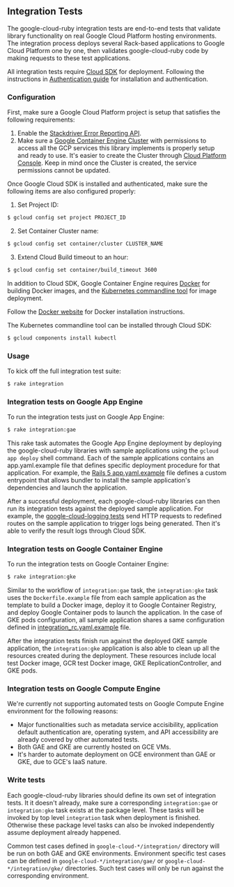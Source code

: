 ## Integration Tests

The google-cloud-ruby integration tests are end-to-end tests that validate library functionality on real Google Cloud Platform hosting environments. The integration process deploys several Rack-based applications to Google Cloud Platform one by one, then validates google-cloud-ruby code by making requests to these test applications.

All integration tests require [Cloud SDK](https://cloud.google.com/sdk/) for deployment. Following the instructions in [Authentication guide](../AUTHENTICATION.md) for installation and authentication.

### Configuration
First, make sure a Google Cloud Platform project is setup that satisfies the following requirements:
1. Enable the [Stackdriver Error Reporting API](https://console.cloud.google.com/apis/api/clouderrorreporting.googleapis.com/overview).
2. Make sure a [Google Container Engine Cluster](https://cloud.google.com/container-engine/docs/clusters/operations) with permissions to access all the GCP services this library implements is properly setup and ready to use. It's easier to create the Cluster through [Cloud Platform Console](https://console.cloud.google.com/kubernetes/list). Keep in mind once the Cluster is created, the service permissions cannot be updated. 

Once Google Cloud SDK is installed and authenticated, make sure the following items are also configured properly:
1. Set Project ID:
```sh
$ gcloud config set project PROJECT_ID
```
2. Set Container Cluster name:
```sh
$ gcloud config set container/cluster CLUSTER_NAME
```
3. Extend Cloud Build timeout to an hour:
```sh
$ gcloud config set container/build_timeout 3600
```
In addition to Cloud SDK, Google Container Engine requires [Docker](https://www.docker.com/) for building Docker images, and the [Kubernetes commandline tool](http://kubernetes.io/docs/user-guide/kubectl-overview/) for image deployment. 

Follow the [Docker website](https://www.docker.com/products/docker) for Docker installation instructions.

The Kubernetes commandline tool can be installed through Cloud SDK:
```sh
$ gcloud components install kubectl
```

### Usage
To kick off the full integration test suite:
```sh
$ rake integration
```

### Integration tests on Google App Engine
To run the integration tests just on Google App Engine:
```sh
$ rake integration:gae
```
This rake task automates the Google App Engine deployment by deploying the google-cloud-ruby libraries with sample applications using the `gcloud app deploy` shell command. Each of the sample applications contains an app.yaml.example file that defines specific deployment procedure for that application. For example, the [Rails 5 app.yaml.example](rails5_app/app.yaml.example) file defines a custom entrypoint that allows bundler to install the sample application's dependencies and launch the application.

After a successful deployment, each google-cloud-ruby libraries can then run its integration tests against the deployed sample application. For example, the [google-cloud-logging tests](google-cloud-logging/integration/) send HTTP requests to redefined routes on the sample application to trigger logs being generated. Then it's able to verify the result logs through Cloud SDK. 

### Integration tests on Google Container Engine
To run the integration tests on Google Container Engine:
```sh
$ rake integration:gke
```
Similar to the workflow of `integration:gae` task, the `integration:gke` task uses the `Dockerfile.example` file from each sample application as the template to build a Docker image, deploy it to Google Container Registry, and deploy Google Container pods to launch the application. In the case of GKE pods configuration, all sample application shares a same configuration defined in [integration_rc.yaml.example](integration_rc.yaml.example) file.

After the integration tests finish run against the deployed GKE sample application, the `integration:gke` application is also able to clean up all the resources created during the deployment. These resources include local test Docker image, GCR test Docker image, GKE ReplicationController, and GKE pods.  

### Integration tests on Google Compute Engine
We're currently not supporting automated tests on Google Compute Engine environment for the following reasons:
* Major functionalities such as metadata service accisibility, application default authentication are, operating system, and API accessibility are already covered by other automated tests.
* Both GAE and GKE are currently hosted on GCE VMs.
* It's harder to automate deployment on GCE environment than GAE or GKE, due to GCE's IaaS nature.

### Write tests

Each google-cloud-ruby libraries should define its own set of integration tests. It it doesn't already, make sure a corresponding `integration:gae` or `integration:gke` task exists at the package level. These tasks will be invoked by top level `integration` task when deployment is finished. Otherwise these package level tasks can also be invoked independently assume deployment already happened.

Common test cases defined in `google-cloud-*/integration/` directory will be run on both GAE and GKE environments. Environment specific test cases can be defined in `google-cloud-*/integration/gae/` or `google-cloud-*/integration/gke/` directories. Such test cases will only be run against the corresponding environment.

